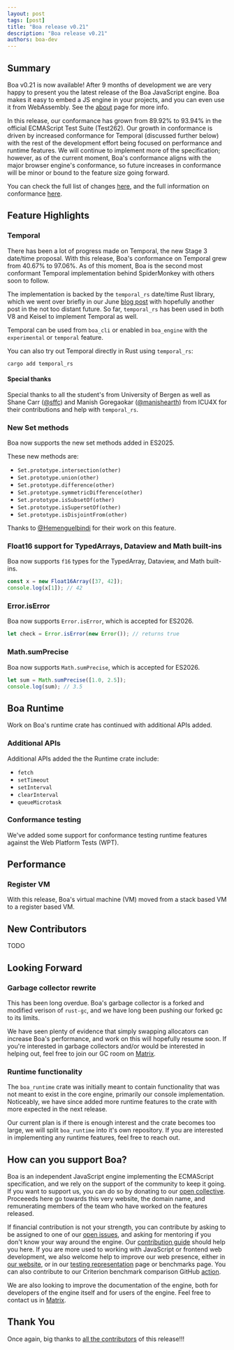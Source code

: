 ```yaml
---
layout: post
tags: [post]
title: "Boa release v0.21"
description: "Boa release v0.21"
authors: boa-dev
---
```


## Summary

Boa v0.21 is now available! After 9 months of development we are very
happy to present you the latest release of the Boa JavaScript engine.
Boa makes it easy to embed a JS engine in your projects, and you can
even use it from WebAssembly. See the [about](/about) page for more
info.

In this release, our conformance has grown from 89.92% to 93.94% in the
official ECMAScript Test Suite (Test262). Our growth in conformance is
driven by increased conformance for Temporal (discussed further below)
with the rest of the development effort being focused on performance and
runtime features. We will continue to implement more of the
specification; however, as of the current moment, Boa's conformance
aligns with the major browser engine's conformance, so future increases
in conformance will be minor or bound to the feature size going forward.

You can check the full list of changes [here][changelog], and the full
information on conformance [here][conformance].

<!--truncate-->

## Feature Highlights

### Temporal

There has been a lot of progress made on Temporal, the new Stage 3
date/time proposal. With this release, Boa's conformance on Temporal
grew from 40.67% to 97.06%. As of this moment, Boa is the second most
conformant Temporal implementation behind SpiderMonkey with others soon
to follow.

The implementation is backed by the `temporal_rs` date/time Rust
library, which we went over briefly in our June
[blog post](./2025-06-15-temporal-impl-1.md) with hopefully another post
in the not too distant future. So far, `temporal_rs` has been used in
both V8 and Keisel to implement Temporal as well.

Temporal can be used from `boa_cli` or enabled in `boa_engine` with the
`experimental` or `temporal` feature.

You can also try out Temporal directly in Rust using `temporal_rs`:

```
cargo add temporal_rs
```

#### Special thanks

Special thanks to all the student's from University of Bergen as well as
Shane Carr ([@sffc](https://github.com/@sffc)) and Manish Goregaokar
([@manishearth](https://github.com/@manishearth)) from ICU4X for their
contributions and help with `temporal_rs`.

### New Set methods

Boa now supports the new set methods added in ES2025.

These new methods are:

- `Set.prototype.intersection(other)`
- `Set.prototype.union(other)`
- `Set.prototype.difference(other)`
- `Set.prototype.symmetricDifference(other)`
- `Set.prototype.isSubsetOf(other)`
- `Set.prototype.isSupersetOf(other)`
- `Set.prototype.isDisjointFrom(other)`

Thanks to [@Hemenguelbindi](https://github.com/@Hemenguelbindi) for
their work on this feature.

### Float16 support for TypedArrays, Dataview and Math built-ins

Boa now supports `f16` types for the TypedArray, Dataview, and Math
built-ins.

```javascript
const x = new Float16Array([37, 42]);
console.log(x[1]); // 42
```

### Error.isError

Boa now supports `Error.isError`, which is accepted for ES2026.

```javascript
let check = Error.isError(new Error()); // returns true
```

### Math.sumPrecise

Boa now supports `Math.sumPrecise`, which is accepted for ES2026.

```javascript
let sum = Math.sumPrecise([1.0, 2.5]);
console.log(sum); // 3.5
```

## Boa Runtime

Work on Boa's runtime crate has continued with additional APIs added.

### Additional APIs

Additional APIs added the the Runtime crate include:

- `fetch`
- `setTimeout`
- `setInterval`
- `clearInterval`
- `queueMicrotask`

### Conformance testing

We've added some support for conformance testing runtime features
against the Web Platform Tests (WPT).

## Performance

### Register VM

With this release, Boa's virtual machine (VM) moved from a stack based
VM to a register based VM.

## New Contributors

TODO

## Looking Forward

### Garbage collector rewrite

This has been long overdue. Boa's garbage collector is a forked and
modified verison of `rust-gc`, and we have long been pushing our forked
gc to its limits.

We have seen plenty of evidence that simply swapping allocators can
increase Boa's performance, and work on this will hopefully resume soon.
If you're interested in garbage collectors and/or would be interested in
helping out, feel free to join our GC room on [Matrix].

### Runtime functionality

The `boa_runtime` crate was initially meant to contain functionality
that was not meant to exist in the core engine, primarily our console
implementation. Noticeably, we have since added more runtime features to
the crate with more expected in the next release.

Our current plan is if there is enough interest and the crate becomes
too large, we will split `boa_runtime` into it's own repository. If you
are interested in implementing any runtime features, feel free to reach
out.

## How can you support Boa?

Boa is an independent JavaScript engine implementing the ECMAScript
specification, and we rely on the support of the community to keep it
going. If you want to support us, you can do so by donating to our [open
collective]. Proceeeds here go towards this very website, the domain
name, and remunerating members of the team who have worked on the
features released.

If financial contribution is not your strength, you can contribute by
asking to be assigned to one of our [open issues], and asking for
mentoring if you don't know your way around the engine. Our
[contribution guide] should help you here. If you are more used to
working with JavaScript or frontend web development, we also welcome
help to improve our web presence, either in [our website], or in our
[testing representation] page or benchmarks page. You can also
contribute to our Criterion benchmark comparison GitHub [action].

We are also looking to improve the documentation of the engine, both for
developers of the engine itself and for users of the engine. Feel free
to contact us in [Matrix].

[open collective]: https://opencollective.com/boa
[open issues]:
  https://github.com/boa-dev/boa/issues?q=is%3Aopen+is%3Aissue+no%3Aassignee
[contribution guide]:
  https://github.com/boa-dev/boa/blob/main/CONTRIBUTING.md
[our website]: https://github.com/boa-dev/boa-dev.github.io
[testing representation]: https://github.com/boa-dev/boa/issues/820
[action]: https://github.com/boa-dev/criterion-compare-action
[Matrix]: https://matrix.to/#/#boa:matrix.org

## Thank You

Once again, big thanks to [all the contributors][contributors] of this
release!!!

[contributors]:
  https://github.com/boa-dev/boa/graphs/contributors?from=2024-12-05&to=2025-08-30&type=c
[changelog]: https://github.com/boa-dev/boa/blob/v0.21/CHANGELOG.md
[conformance]: https://boajs.dev/boa/test262/
[feed]: https://boajs.dev/blog/rss.xml
[collective]: https://opencollective.com/boa
[easy_issues]:
  https://github.com/boa-dev/boa/issues?q=is%3Aopen+is%3Aissue+label%3AE-Easy
[first_issues]:
  https://github.com/boa-dev/boa/issues?q=is%3Aopen+is%3Aissue+label%3A%22good+first+issue%22

